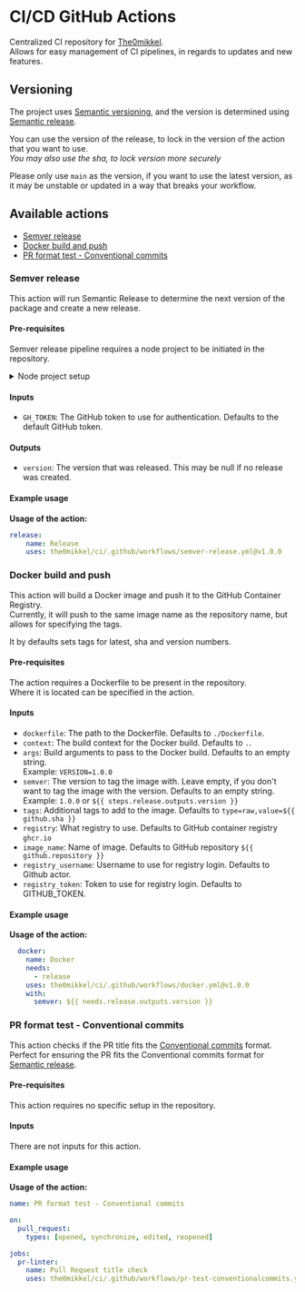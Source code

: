 # CI/CD GitHub Actions

Centralized CI repository for [The0mikkel](https://github.com/the0mikkel).  
Allows for easy management of CI pipelines, in regards to updates and new features.

## Versioning

The project uses [Semantic versioning](https://semver.org/), and the version is determined using [Semantic release](https://semantic-release.gitbook.io/semantic-release/).

You can use the version of the release, to lock in the version of the action that you want to use.  
*You may also use the sha, to lock version more securely*

Please only use `main` as the version, if you want to use the latest version, as it may be unstable or updated in a way that breaks your workflow.

## Available actions

- [Semver release](#semver-release)
- [Docker build and push](#docker-build-and-push)
- [PR format test - Conventional commits](#pr-format-test---conventional-commits)

### Semver release

This action will run Semantic Release to determine the next version of the package and create a new release.

#### Pre-requisites

Semver release pipeline requires a node project to be initiated in the repository.

<details>
<summary>Node project setup</summary>

Initialize a project with npm:

```bash
npm init -y
```

The following packages need to be installed:

```bash
npm install --save-dev @semantic-release/commit-analyzer @semantic-release/git @semantic-release/github @semantic-release/npm @semantic-release/release-notes-generator conventional-changelog-conventionalcommits
```

The following configuration needs to be added to a new file `.releaserc.json`:

```json
{
    "branches": [
        "main",
        {
            "name": "develop",
            "prerelease": "r"
        }
    ],
    "plugins": [
        [
            "@semantic-release/commit-analyzer",
            {
                "preset": "conventionalcommits"
            }
        ],
        [
            "@semantic-release/release-notes-generator",
            {
                "preset": "conventionalcommits"
            }
        ],
        [
            "@semantic-release/github",
            {
                "successComment": false
            }
        ],
        [
            "@semantic-release/npm",
            {
                "npmPublish": false
            }
        ],
        "@semantic-release/git"
    ]
}
```

*This file is the default configuration and can be changed to fit the needs of the project.*

A `.gitignore` file should be added to the repository to ignore the `node_modules` folder, created by NPM.

```gitignore
node_modules
```

</details>


#### Inputs

- `GH_TOKEN`: The GitHub token to use for authentication. Defaults to the default GitHub token.

#### Outputs

- `version`: The version that was released. This may be null if no release was created.

#### Example usage

**Usage of the action:**

```yaml
release:
    name: Release
    uses: the0mikkel/ci/.github/workflows/semver-release.yml@v1.0.0
```

### Docker build and push

This action will build a Docker image and push it to the GitHub Container Registry.  
Currently, it will push to the same image name as the repository name, but allows for specifying the tags.

It by defaults sets tags for latest, sha and version numbers.

#### Pre-requisites

The action requires a Dockerfile to be present in the repository.  
Where it is located can be specified in the action.

#### Inputs

- `dockerfile`: The path to the Dockerfile. Defaults to `./Dockerfile`.
- `context`: The build context for the Docker build. Defaults to `.`.
- `args`: Build arguments to pass to the Docker build. Defaults to an empty string.  
  Example: `VERSION=1.0.0`
- `semver`: The version to tag the image with. Leave empty, if you don't want to tag the image with the version. Defaults to an empty string.  
  Example: `1.0.0` or `${{ steps.release.outputs.version }}`
- `tags`: Additional tags to add to the image. Defaults to `type=raw,value=${{ github.sha }}`
- `registry`: What registry to use. Defaults to GitHub container registry `ghcr.io`
- `image_name`: Name of image. Defaults to GitHub repository `${{ github.repository }}`
- `registry_username`: Username to use for registry login. Defaults to Github actor.
- `registry_token`: Token to use for registry login. Defaults to GITHUB_TOKEN.

#### Example usage

**Usage of the action:**

```yaml
  docker:
    name: Docker
    needs: 
      - release
    uses: the0mikkel/ci/.github/workflows/docker.yml@v1.0.0
    with:
      semver: ${{ needs.release.outputs.version }}
```

### PR format test - Conventional commits

This action checks if the PR title fits the [Conventional commits](https://conventionalcommits.org) format.  
Perfect for ensuring the PR fits the Conventional commits format for [Semantic release](https://semantic-release.gitbook.io/semantic-release/).

#### Pre-requisites

This action requires no specific setup in the repository.

#### Inputs

There are not inputs for this action.

#### Example usage

**Usage of the action:**

```yaml
name: PR format test - Conventional commits

on:
  pull_request:
    types: [opened, synchronize, edited, reopened]

jobs:
  pr-linter:
    name: Pull Request title check
    uses: the0mikkel/ci/.github/workflows/pr-test-conventionalcommits.yml@v1.1.0
```
